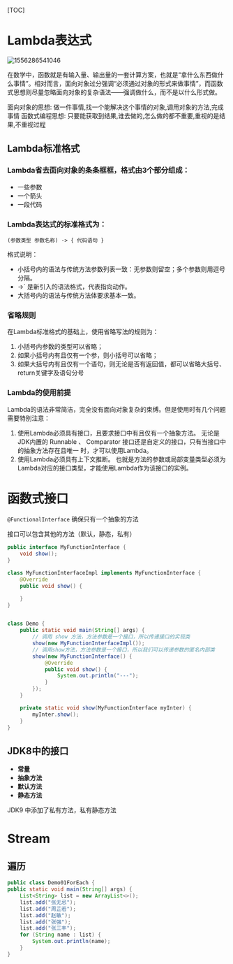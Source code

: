 [TOC]



# Lambda表达式



![1556286541046](E:\Git\TTMS\MX-Notes\image\1556286541046.png)

在数学中，函数就是有输入量、输出量的一套计算方案，也就是“拿什么东西做什么事情”。相对而言，面向对象过分强调“必须通过对象的形式来做事情”，而函数式思想则尽量忽略面向对象的复杂语法——强调做什么，而不是以什么形式做。

面向对象的思想:
	做一件事情,找一个能解决这个事情的对象,调用对象的方法,完成事情
函数式编程思想:
	只要能获取到结果,谁去做的,怎么做的都不重要,重视的是结果,不重视过程



## Lambda标准格式

### Lambda省去面向对象的条条框框，格式由3个部分组成：

- 一些参数
- 一个箭头
- 一段代码

### Lambda表达式的标准格式为：

```(参数类型 参数名称) ‐> { 代码语句 }```

格式说明：

- 小括号内的语法与传统方法参数列表一致：无参数则留空；多个参数则用逗号分隔。
- ->` 是新引入的语法格式，代表指向动作。
- 大括号内的语法与传统方法体要求基本一致。



### 省略规则

在Lambda标准格式的基础上，使用省略写法的规则为：

1. 小括号内参数的类型可以省略；
2. 如果小括号内有且仅有一个参，则小括号可以省略；
3. 如果大括号内有且仅有一个语句，则无论是否有返回值，都可以省略大括号、return关键字及语句分号

###  Lambda的使用前提

Lambda的语法非常简洁，完全没有面向对象复杂的束缚。但是使用时有几个问题需要特别注意：
1. 使用Lambda必须具有接口，且要求接口中有且仅有一个抽象方法。
  无论是JDK内置的 Runnable 、 Comparator 接口还是自定义的接口，只有当接口中的抽象方法存在且唯一
  时，才可以使用Lambda。
2. 使用Lambda必须具有上下文推断。
  也就是方法的参数或局部变量类型必须为Lambda对应的接口类型，才能使用Lambda作为该接口的实例。



# 函数式接口

 `@FunctionalInterface`  确保只有一个抽象的方法

接口可以包含其他的方法（默认，静态，私有）

```java
public interface MyFunctionInterface {
    void show();
}

class MyFunctionInterfaceImpl implements MyFunctionInterface {
    @Override
    public void show() {

    }
}


class Demo {
    public static void main(String[] args) {
        // 调用 show 方法，方法参数是一个接口，所以传递接口的实现类
        show(new MyFunctionInterfaceImpl());
        // 调用show方法，方法参数是一个接口，所以我们可以传递参数的匿名内部类
        show(new MyFunctionInterface() {
            @Override
            public void show() {
                System.out.println("---");
            }
        });
    }

    private static void show(MyFunctionInterface myInter) {
        myInter.show();
    }
}
```



## JDK8中的接口

- **常量**
- **抽象方法**
- **默认方法**
- **静态方法**

JDK9 中添加了私有方法，私有静态方法



# Stream

## 遍历

```java
public class Demo01ForEach {
public static void main(String[] args) {
    List<String> list = new ArrayList<>();
    list.add("张无忌");
    list.add("周芷若");
    list.add("赵敏");
    list.add("张强");
    list.add("张三丰");
    for (String name : list) {
        System.out.println(name);
    }
}
```

